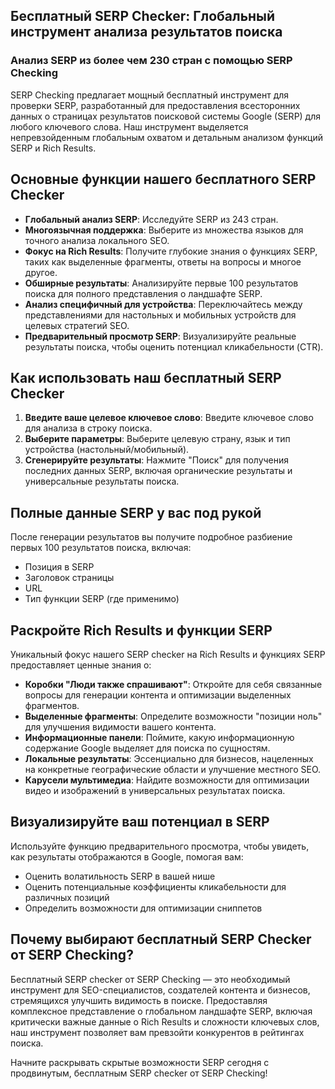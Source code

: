 ## Бесплатный SERP Checker: Глобальный инструмент анализа результатов поиска

### Анализ SERP из более чем 230 стран с помощью SERP Checking

SERP Checking предлагает мощный бесплатный инструмент для проверки SERP, разработанный для предоставления всесторонних данных о страницах результатов поисковой системы Google (SERP) для любого ключевого слова. Наш инструмент выделяется непревзойденным глобальным охватом и детальным анализом функций SERP и Rich Results.

## Основные функции нашего бесплатного SERP Checker

- **Глобальный анализ SERP**: Исследуйте SERP из 243 стран.
- **Многоязычная поддержка**: Выберите из множества языков для точного анализа локального SEO.
- **Фокус на Rich Results**: Получите глубокие знания о функциях SERP, таких как выделенные фрагменты, ответы на вопросы и многое другое.
- **Обширные результаты**: Анализируйте первые 100 результатов поиска для полного представления о ландшафте SERP.
- **Анализ специфичный для устройства**: Переключайтесь между представлениями для настольных и мобильных устройств для целевых стратегий SEO.
- **Предварительный просмотр SERP**: Визуализируйте реальные результаты поиска, чтобы оценить потенциал кликабельности (CTR).

## Как использовать наш бесплатный SERP Checker

1. **Введите ваше целевое ключевое слово**: Введите ключевое слово для анализа в строку поиска.
2. **Выберите параметры**: Выберите целевую страну, язык и тип устройства (настольный/мобильный).
3. **Сгенерируйте результаты**: Нажмите "Поиск" для получения последних данных SERP, включая органические результаты и универсальные результаты поиска.

## Полные данные SERP у вас под рукой

После генерации результатов вы получите подробное разбиение первых 100 результатов поиска, включая:

- Позиция в SERP
- Заголовок страницы
- URL
- Тип функции SERP (где применимо)

## Раскройте Rich Results и функции SERP

Уникальный фокус нашего SERP checker на Rich Results и функциях SERP предоставляет ценные знания о:

- **Коробки "Люди также спрашивают"**: Откройте для себя связанные вопросы для генерации контента и оптимизации выделенных фрагментов.
- **Выделенные фрагменты**: Определите возможности "позиции ноль" для улучшения видимости вашего контента.
- **Информационные панели**: Поймите, какую информационную содержание Google выделяет для поиска по сущностям.
- **Локальные результаты**: Эссенциально для бизнесов, нацеленных на конкретные географические области и улучшение местного SEO.
- **Карусели мультимедиа**: Найдите возможности для оптимизации видео и изображений в универсальных результатах поиска.

## Визуализируйте ваш потенциал в SERP

Используйте функцию предварительного просмотра, чтобы увидеть, как результаты отображаются в Google, помогая вам:

- Оценить волатильность SERP в вашей нише
- Оценить потенциальные коэффициенты кликабельности для различных позиций
- Определить возможности для оптимизации сниппетов

## Почему выбирают бесплатный SERP Checker от SERP Checking?

Бесплатный SERP checker от SERP Checking — это необходимый инструмент для SEO-специалистов, создателей контента и бизнесов, стремящихся улучшить видимость в поиске. Предоставляя комплексное представление о глобальном ландшафте SERP, включая критически важные данные о Rich Results и сложности ключевых слов, наш инструмент позволяет вам превзойти конкурентов в рейтингах поиска.

Начните раскрывать скрытые возможности SERP сегодня с продвинутым, бесплатным SERP checker от SERP Checking!
